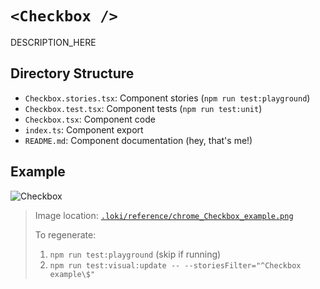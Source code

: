 # `<Checkbox />`

DESCRIPTION_HERE

## Directory Structure

- `Checkbox.stories.tsx`: Component stories (`npm run test:playground`)
- `Checkbox.test.tsx`: Component tests (`npm run test:unit`)
- `Checkbox.tsx`: Component code
- `index.ts`: Component export
- `README.md`: Component documentation (hey, that's me!)

## Example

![Checkbox](../../../.loki/reference/chrome_Checkbox_example.png)

> Image location: [`.loki/reference/chrome_Checkbox_example.png`](../../../.loki/reference/chrome_Checkbox_example.png)
>
> To regenerate:
>
> 1. `npm run test:playground` (skip if running)
> 1. `npm run test:visual:update -- --storiesFilter="^Checkbox example\$"`
